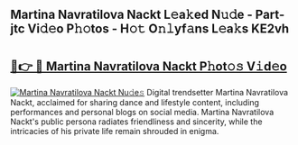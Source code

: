 ## Martina Navratilova Nackt L𝚎a𝚔ed N𝚞𝚍e - Part-jtc Vi𝚍𝚎o P𝚑𝚘tos - H𝚘𝚝 O𝚗𝚕yf𝚊ns L𝚎a𝚔s KE2vh

# <h2><a href="http://kf7ru5c.oniu.top/?m=Martina+Navratilova+Nackt">🔗👉 🔴 Martina Navratilova Nackt P𝚑ot𝚘𝚜 V𝚒d𝚎o</a></h2>

[![Martina Navratilova Nackt Nu𝚍e𝚜](https://i.imgur.com/0qMVB7G.gif)](http://kf7ru5c.oniu.top/?m=Martina+Navratilova+Nackt)
Digital trendsetter Martina Navratilova Nackt, acclaimed for sharing dance and lifestyle content, including performances and personal blogs on social media. Martina Navratilova Nackt's public persona radiates friendliness and sincerity, while the intricacies of his private life remain shrouded in enigma.  
